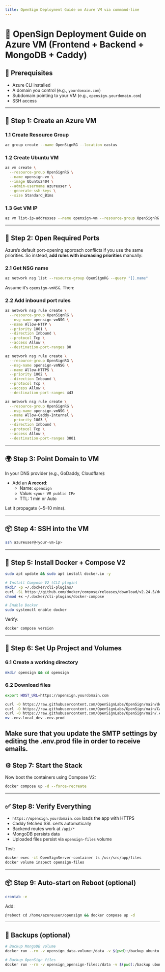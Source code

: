 ```yaml
---
title: OpenSign Deployment Guide on Azure VM via command-line
---
```


# 🚀 OpenSign Deployment Guide on Azure VM (Frontend + Backend + MongoDB + Caddy)

## 🧱 Prerequisites

- Azure CLI installed
- A domain you control (e.g., `yourdomain.com`)
- Subdomain pointing to your VM (e.g., `opensign.yourdomain.com`)
- SSH access

---

## 🔧 Step 1: Create an Azure VM

### 1.1 Create Resource Group
```bash
az group create --name OpenSignRG --location eastus
```

### 1.2 Create Ubuntu VM
```bash
az vm create \
  --resource-group OpenSignRG \
  --name opensign-vm \
  --image Ubuntu2404 \
  --admin-username azureuser \
  --generate-ssh-keys \
  --size Standard_B1ms
```

### 1.3 Get VM IP
```bash
az vm list-ip-addresses --name opensign-vm --resource-group OpenSignRG --output table
```

---

## 🔐 Step 2: Open Required Ports

Azure’s default port-opening approach conflicts if you use the same priorities. So instead, **add rules with increasing priorities** manually:

### 2.1 Get NSG name
```bash
az network nsg list --resource-group OpenSignRG --query "[].name"
```

Assume it’s `opensign-vmNSG`. Then:

### 2.2 Add inbound port rules
```bash
az network nsg rule create \
  --resource-group OpenSignRG \
  --nsg-name opensign-vmNSG \
  --name Allow-HTTP \
  --priority 1001 \
  --direction Inbound \
  --protocol Tcp \
  --access Allow \
  --destination-port-ranges 80

az network nsg rule create \
  --resource-group OpenSignRG \
  --nsg-name opensign-vmNSG \
  --name Allow-HTTPS \
  --priority 1002 \
  --direction Inbound \
  --protocol Tcp \
  --access Allow \
  --destination-port-ranges 443

az network nsg rule create \
  --resource-group OpenSignRG \
  --nsg-name opensign-vmNSG \
  --name Allow-Caddy-Internal \
  --priority 1003 \
  --direction Inbound \
  --protocol Tcp \
  --access Allow \
  --destination-port-ranges 3001
```

---

## 🌍 Step 3: Point Domain to VM

In your DNS provider (e.g., GoDaddy, Cloudflare):

- Add an **A record**:  
  - Name: `opensign`  
  - Value: `<your VM public IP>`  
  - TTL: 1 min or Auto

Let it propagate (~5–10 mins).

---

## 📦 Step 4: SSH into the VM

```bash
ssh azureuser@<your-vm-ip>
```

---

## 🐳 Step 5: Install Docker + Compose V2

```bash
sudo apt update && sudo apt install docker.io -y

# Install Compose V2 (CLI plugin)
mkdir -p ~/.docker/cli-plugins/
curl -SL https://github.com/docker/compose/releases/download/v2.24.5/docker-compose-linux-x86_64 -o ~/.docker/cli-plugins/docker-compose
chmod +x ~/.docker/cli-plugins/docker-compose

# Enable Docker
sudo systemctl enable docker
```

Verify:
```bash
docker compose version
```

---

## 📁 Step 6: Set Up Project and Volumes

### 6.1 Create a working directory
```bash
mkdir opensign && cd opensign
```

### 6.2 Download files
```bash
export HOST_URL=https://opensign.yourdomain.com

curl -O https://raw.githubusercontent.com/OpenSignLabs/OpenSign/main/docker-compose.yml
curl -O https://raw.githubusercontent.com/OpenSignLabs/OpenSign/main/Caddyfile
curl -O https://raw.githubusercontent.com/OpenSignLabs/OpenSign/main/.env.local_dev
mv .env.local_dev .env.prod
```
Make sure that you update the SMTP settings by editing the .env.prod file in order to receive emails.
---


## ⚙️ Step 7: Start the Stack

Now boot the containers using Compose V2:

```bash
docker compose up -d --force-recreate
```

---

## ✅ Step 8: Verify Everything

- `https://opensign.yourdomain.com` loads the app with HTTPS
- Caddy fetched SSL certs automatically
- Backend routes work at `/api/*`
- MongoDB persists data
- Uploaded files persist via `opensign-files` volume

Test:

```bash
docker exec -it OpenSignServer-container ls /usr/src/app/files
docker volume inspect opensign-files
```

---

## 📦 Step 9: Auto-start on Reboot (optional)

```bash
crontab -e
```

Add:
```bash
@reboot cd /home/azureuser/opensign && docker compose up -d
```

---

## 🔄 Backups (optional)

```bash
# Backup MongoDB volume
docker run --rm -v opensign_data-volume:/data -v $(pwd):/backup ubuntu tar czvf /backup/mongo-backup.tar.gz /data

# Backup OpenSign files
docker run --rm -v opensign_opensign-files:/data -v $(pwd):/backup ubuntu tar czvf /backup/files-backup.tar.gz /data
```
